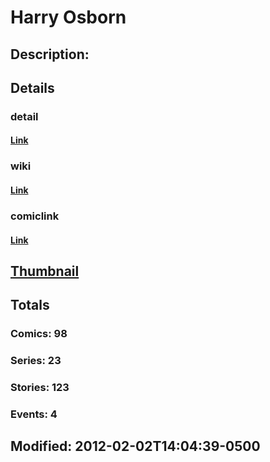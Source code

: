 # Harry Osborn
## Description: 
## Details
### detail
#### [Link](http://marvel.com/characters/2736/harry_osborn?utm_campaign=apiRef&utm_source=225578a89fc76f3d20fbffda5d17a88d)
### wiki
#### [Link](http://marvel.com/universe/Osborn,_Harry?utm_campaign=apiRef&utm_source=225578a89fc76f3d20fbffda5d17a88d)
### comiclink
#### [Link](http://marvel.com/comics/characters/1009486/harry_osborn?utm_campaign=apiRef&utm_source=225578a89fc76f3d20fbffda5d17a88d)
## [Thumbnail](http://i.annihil.us/u/prod/marvel/i/mg/8/e0/4ce5a0b3181d8.jpg)
## Totals
### Comics: 98
### Series: 23
### Stories: 123
### Events: 4
## Modified: 2012-02-02T14:04:39-0500